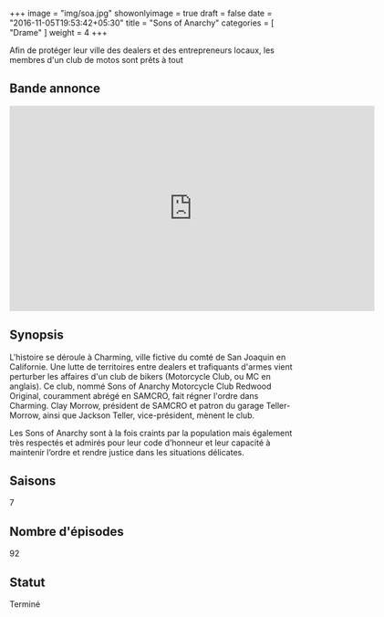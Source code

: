 +++
image = "img/soa.jpg"
showonlyimage = true
draft = false
date = "2016-11-05T19:53:42+05:30"
title = "Sons of Anarchy"
categories = [ "Drame" ]
weight = 4
+++

Afin de protéger leur ville des dealers et des entrepreneurs
 locaux, les membres d'un club de motos sont prêts à tout
<!--more-->
## Bande annonce

<iframe width="640" height="360" src="https://www.youtube.com/embed/FXjbllOSUnQ" frameborder="0" allowfullscreen></iframe>

## Synopsis

L'histoire se déroule à Charming, ville fictive du comté de San Joaquin en Californie. Une lutte de territoires entre dealers et trafiquants d'armes vient perturber les affaires d'un club de bikers (Motorcycle Club, ou MC en anglais). Ce club, nommé Sons of Anarchy Motorcycle Club Redwood Original, couramment abrégé en SAMCRO, fait régner l'ordre dans Charming. Clay Morrow, président de SAMCRO et patron du garage Teller-Morrow, ainsi que Jackson Teller, vice-président, mènent le club.

Les Sons of Anarchy sont à la fois craints par la population mais également très respectés et admirés pour leur code d’honneur et leur capacité à maintenir l’ordre et rendre justice dans les situations délicates.

## Saisons

7

## Nombre d'épisodes

92

## Statut

Terminé
